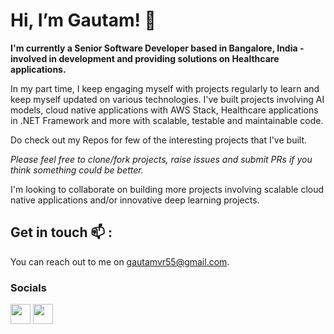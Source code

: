 # Hi, I’m Gautam! 👋 

**I'm currently a Senior Software Developer based in Bangalore, India - involved in development and providing solutions on Healthcare applications.**

In my part time, I keep engaging myself with projects regularly to learn and keep myself updated on various technologies. I've built projects involving AI models, cloud native applications with AWS Stack, Healthcare applications in .NET Framework and more with scalable, testable and maintainable code.

Do check out my Repos for few of the interesting projects that I've built.

*Please feel free to clone/fork projects, raise issues and submit PRs if you think something could be better.*

 I'm looking to collaborate on building more projects involving scalable cloud native applications and/or innovative deep learning projects.

## Get in touch 📫 :

You can reach out to me on gautamvr55@gmail.com.

### Socials


<p align="left"> <a href="https://www.github.com/gautamvr" target="_blank" rel="noreferrer"><img src="https://raw.githubusercontent.com/danielcranney/readme-generator/main/public/icons/socials/github.svg" width="32" height="32" /></a> <a href="https://www.linkedin.com/in/gautam-vr" target="_blank" rel="noreferrer"><img src="https://raw.githubusercontent.com/danielcranney/readme-generator/main/public/icons/socials/linkedin.svg" width="32" height="32" /></a></p>

